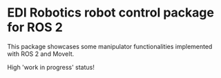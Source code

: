 # EDI Robotics robot control package for ROS 2

This package showcases some manipulator functionalities implemented with ROS 2 and MoveIt. 

High 'work in progress' status!
